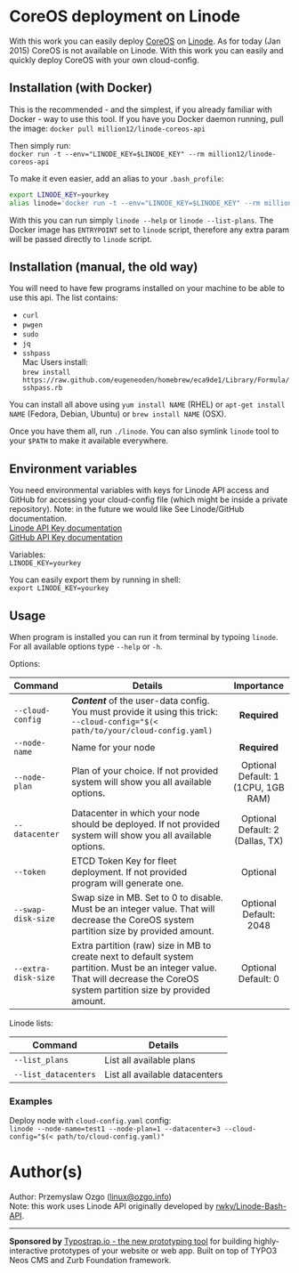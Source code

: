 # CoreOS deployment on Linode

With this work you can easily deploy [CoreOS](https://coreos.com/) on [Linode](https://www.linode.com/). As for today (Jan 2015) CoreOS is not available on Linode. With this work you can easily and quickly deploy CoreOS with your own cloud-config.

## Installation (with Docker)

This is the recommended - and the simplest, if you already familiar with Docker - way to use this tool. If you have you Docker daemon running, pull the image:
`docker pull million12/linode-coreos-api`

Then simply run:  
`docker run -t --env="LINODE_KEY=$LINODE_KEY" --rm million12/linode-coreos-api`

To make it even easier, add an alias to your `.bash_profile`:  
``` bash
export LINODE_KEY=yourkey
alias linode='docker run -t --env="LINODE_KEY=$LINODE_KEY" --rm million12/linode-coreos-api'
```

With this you can run simply `linode --help` or `linode --list-plans`. The Docker image has `ENTRYPOINT` set to `linode` script, therefore any extra param will be passed directly to `linode` script. 

## Installation (manual, the old way)

You will need to have few programs installed on your machine to be able to use this api. The list contains:  
* `curl`
* `pwgen`
* `sudo`
* `jq`
* `sshpass`  
    Mac Users install:  
    `brew install https://raw.github.com/eugeneoden/homebrew/eca9de1/Library/Formula/sshpass.rb`

You can install all above using `yum install NAME` (RHEL) or `apt-get install NAME` (Fedora, Debian, Ubuntu) or `brew install NAME` (OSX).

Once you have them all, run `./linode`. You can also symlink `linode` tool to your `$PATH` to make it available everywhere.

## Environment variables
You need environmental variables with keys for Linode API access and GitHub for accessing your cloud-config file (which might be inside a private repository). Note: in the future we would like  See Linode/GitHub documentation.  
[Linode API Key documentation](https://www.linode.com/api)  
[GitHub API Key documentation](https://developer.github.com/v3/oauth_authorizations/)  

Variables:  
`LINODE_KEY=yourkey`

You can easily export them by running in shell:  
`export LINODE_KEY=yourkey`

## Usage
When program is installed you can run it from terminal by typoing `linode`. For all available options type `--help` or `-h`.  

Options:  

| Command | Details | Importance |
|:--------|---------|:----------:|
|`--cloud-config`|***Content*** of the user-data config. You must provide it using this trick:<br />`--cloud-config="$(< path/to/your/cloud-config.yaml)` | **Required** |
|`--node-name`|Name for your node | **Required** |
|`--node-plan`|Plan of your choice. If not provided system will show you all available options. | Optional<br />Default: 1<br />(1CPU, 1GB RAM) |
|`--datacenter`|Datacenter in which your node should be deployed. If not provided system will show you all available options. | Optional<br />Default: 2<br />(Dallas, TX) |
|`--token`|ETCD Token Key for fleet deployment. If not provided program will generate one. |Optional|  
|`--swap-disk-size`|Swap size in MB. Set to 0 to disable. Must be an integer value. That will decrease the CoreOS system partition size by provided amount. |Optional<br />Default: 2048|
|`--extra-disk-size`|Extra partition (raw) size in MB to create next to default system partition. Must be an integer value. That will decrease the CoreOS system partition size by provided amount. |Optional<br />Default: 0|

Linode lists:  

| Command | Details |
|---------|---------|
|`--list_plans`|List all available plans|
|`--list_datacenters`|List all available datacenters|  

### Examples 
Deploy node with `cloud-config.yaml` config:  
`linode --node-name=test1 --node-plan=1 --datacenter=3 --cloud-config="$(< path/to/cloud-config.yaml)"`


# Author(s)

Author: Przemyslaw Ozgo (<linux@ozgo.info>)  
Note: this work uses Linode API originally developed by [rwky/Linode-Bash-API](https://github.com/rwky/Linode-Bash-API).

---

**Sponsored by** [Typostrap.io - the new prototyping tool](http://typostrap.io/) for building highly-interactive prototypes of your website or web app. Built on top of TYPO3 Neos CMS and Zurb Foundation framework.
